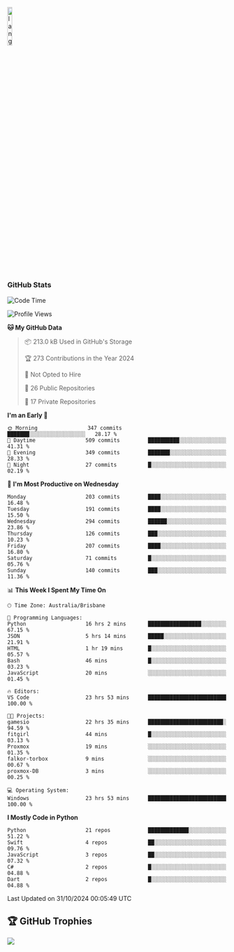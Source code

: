 <p align="left"><img width=15%" src="https://github.com/alansmathew/alansmathew/raw/master/lang.gif" alt="lang image here" /></p>

# <h3 align="left">GitHub Stats</h3>

<!--START_SECTION:waka-->
![Code Time](http://img.shields.io/badge/Code%20Time-483%20hrs%2056%20mins-blue)

![Profile Views](http://img.shields.io/badge/Profile%20Views-5-blue)

**🐱 My GitHub Data** 

> 📦 213.0 kB Used in GitHub's Storage 
 > 
> 🏆 273 Contributions in the Year 2024
 > 
> 🚫 Not Opted to Hire
 > 
> 📜 26 Public Repositories 
 > 
> 🔑 17 Private Repositories 
 > 
**I'm an Early 🐤** 

```text
🌞 Morning                347 commits         ███████░░░░░░░░░░░░░░░░░░   28.17 % 
🌆 Daytime                509 commits         ██████████░░░░░░░░░░░░░░░   41.31 % 
🌃 Evening                349 commits         ███████░░░░░░░░░░░░░░░░░░   28.33 % 
🌙 Night                  27 commits          █░░░░░░░░░░░░░░░░░░░░░░░░   02.19 % 
```
📅 **I'm Most Productive on Wednesday** 

```text
Monday                   203 commits         ████░░░░░░░░░░░░░░░░░░░░░   16.48 % 
Tuesday                  191 commits         ████░░░░░░░░░░░░░░░░░░░░░   15.50 % 
Wednesday                294 commits         ██████░░░░░░░░░░░░░░░░░░░   23.86 % 
Thursday                 126 commits         ███░░░░░░░░░░░░░░░░░░░░░░   10.23 % 
Friday                   207 commits         ████░░░░░░░░░░░░░░░░░░░░░   16.80 % 
Saturday                 71 commits          █░░░░░░░░░░░░░░░░░░░░░░░░   05.76 % 
Sunday                   140 commits         ███░░░░░░░░░░░░░░░░░░░░░░   11.36 % 
```


📊 **This Week I Spent My Time On** 

```text
🕑︎ Time Zone: Australia/Brisbane

💬 Programming Languages: 
Python                   16 hrs 2 mins       █████████████████░░░░░░░░   67.15 % 
JSON                     5 hrs 14 mins       █████░░░░░░░░░░░░░░░░░░░░   21.91 % 
HTML                     1 hr 19 mins        █░░░░░░░░░░░░░░░░░░░░░░░░   05.57 % 
Bash                     46 mins             █░░░░░░░░░░░░░░░░░░░░░░░░   03.23 % 
JavaScript               20 mins             ░░░░░░░░░░░░░░░░░░░░░░░░░   01.45 % 

🔥 Editors: 
VS Code                  23 hrs 53 mins      █████████████████████████   100.00 % 

🐱‍💻 Projects: 
gamesio                  22 hrs 35 mins      ████████████████████████░   94.59 % 
fitgirl                  44 mins             █░░░░░░░░░░░░░░░░░░░░░░░░   03.13 % 
Proxmox                  19 mins             ░░░░░░░░░░░░░░░░░░░░░░░░░   01.35 % 
falkor-torbox            9 mins              ░░░░░░░░░░░░░░░░░░░░░░░░░   00.67 % 
proxmox-DB               3 mins              ░░░░░░░░░░░░░░░░░░░░░░░░░   00.25 % 

💻 Operating System: 
Windows                  23 hrs 53 mins      █████████████████████████   100.00 % 
```

**I Mostly Code in Python** 

```text
Python                   21 repos            █████████████░░░░░░░░░░░░   51.22 % 
Swift                    4 repos             ██░░░░░░░░░░░░░░░░░░░░░░░   09.76 % 
JavaScript               3 repos             ██░░░░░░░░░░░░░░░░░░░░░░░   07.32 % 
C#                       2 repos             █░░░░░░░░░░░░░░░░░░░░░░░░   04.88 % 
Dart                     2 repos             █░░░░░░░░░░░░░░░░░░░░░░░░   04.88 % 
```




 Last Updated on 31/10/2024 00:05:49 UTC
<!--END_SECTION:waka-->

## 🏆 GitHub Trophies

![](https://github-profile-trophy.vercel.app/?username=samh06&theme=discord&no-frame=true&no-bg=false&margin-w=4)
